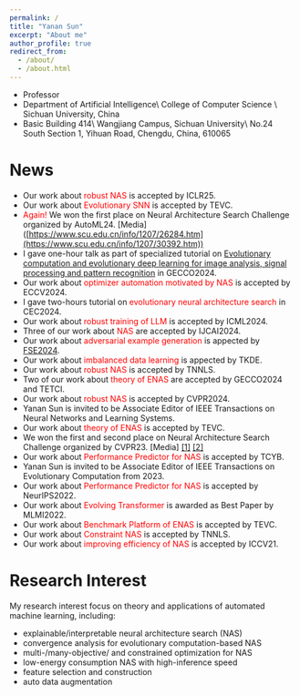 ```yaml
---
permalink: /
title: "Yanan Sun"
excerpt: "About me"
author_profile: true
redirect_from: 
  - /about/
  - /about.html
---
```


* Professor
* Department of Artificial Intelligence\\
College of Computer Science \\
Sichuan University, China
* Basic Building 414\\
Wangjiang Campus, Sichuan University\\
No.24 South Section 1, Yihuan Road, Chengdu, China, 610065

News
======
* Our work about <span style="color: #FF0000">robust NAS</span> is accepted by ICLR25.
* Our work about <span style="color: #FF0000">Evolutionary SNN</span> is accepted by TEVC. 
* <span style="color: #FF0000">Again!</span> We won the first place on Neural Architecture Search Challenge organized by AutoML24. [Media] ([https://www.scu.edu.cn/info/1207/26284.htm](https://www.scu.edu.cn/info/1207/30392.htm)) 
* I gave one-hour talk as part of specialized tutorial on <span style="color: #FF0000">[Evolutionary computation and evolutionary deep learning for image analysis, signal processing and pattern recognition](https://gecco-2024.sigevo.org/Tutorials#id_Evolutionary%20Computation%20and%20Evolutionary%20Deep%20Learning%20for%20Image%20Analysis,%20Signal%20Processing%20and%20Pattern%20Recognition)</span> in GECCO2024.
* Our work about <span style="color: #FF0000">optimizer automation motivated by NAS</span> is accepted by ECCV2024.
* I gave two-hours tutorial on <span style="color: #FF0000">evolutionary neural architecture search</span> in CEC2024.
* Our work about <span style="color: #FF0000">robust training of LLM</span> is accepted by ICML2024.
* Three of our work about <span style="color: #FF0000">NAS</span> are accepted by IJCAI2024.
* Our work about <span style="color: #FF0000">adversarial example generation</span> is appected by [FSE2024](https://conf.researchr.org/home/fse-2024).
* Our work about <span style="color: #FF0000">imbalanced data learning</span> is appected by TKDE.
* Our work about <span style="color: #FF0000">robust NAS</span> is accepted by TNNLS.
* Two of our work about <span style="color: #FF0000">theory of ENAS</span> are accepted by GECCO2024 and TETCI.
* Our work about <span style="color: #FF0000">robust NAS</span> is accepted by CVPR2024.
* Yanan Sun is invited to be Associate Editor of IEEE Transactions on Neural Networks and Learning Systems.
* Our work about <span style="color: #FF0000">theory of ENAS</span> is accepted by TEVC.
* We won the first and second place on Neural Architecture Search Challenge organized by CVPR23. [Media] [[1]](https://www.scu.edu.cn/info/1207/26284.htm)  [[2]](https://mp.weixin.qq.com/s/2ftmuADyF11k-rotBcGkJw)     
* Our work about <span style="color: #FF0000">Performance Predictor for NAS</span> is accepted by TCYB.
* Yanan Sun is invited to be Associate Editor of IEEE Transactions on Evolutionary Computation from 2023.
* Our work about <span style="color: #FF0000">Performance Predictor for NAS</span> is accepted by NeurIPS2022.
* Our work about <span style="color: #FF0000">Evolving Transformer</span> is awarded as Best Paper by MLMI2022.
* Our work about <span style="color: #FF0000">Benchmark Platform of ENAS</span> is accepted by TEVC.
* Our work about <span style="color: #FF0000">Constraint NAS</span> is accepted by TNNLS.
* Our work about <span style="color: #FF0000">improving efficiency of NAS</span> is accepted by ICCV21.

Research Interest
======
My research interest focus on theory and applications of automated machine learning, including:
* explainable/interpretable neural architecture search (NAS)
* convergence analysis for evolutionary computation-based NAS
* multi-/many-objective/ and constrained optimization for NAS
* low-energy consumption NAS with high-inference speed
* feature selection and construction
* auto data augmentation
